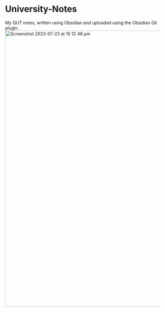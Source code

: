 # University-Notes
My QUT notes, written using Obsidian and uploaded using the Obsidian Git plugin.
<img width="898" alt="Screenshot 2023-07-23 at 10 12 48 pm" src="https://github.com/Asha-Saunders/University-Notes/assets/100546697/e7dc0919-e119-4d4b-bd7e-b6a7d88d2750">
